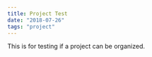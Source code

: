 ```yaml
---
title: Project Test
date: "2018-07-26"
tags: "project"
---
```


This is for testing if a project can be organized.